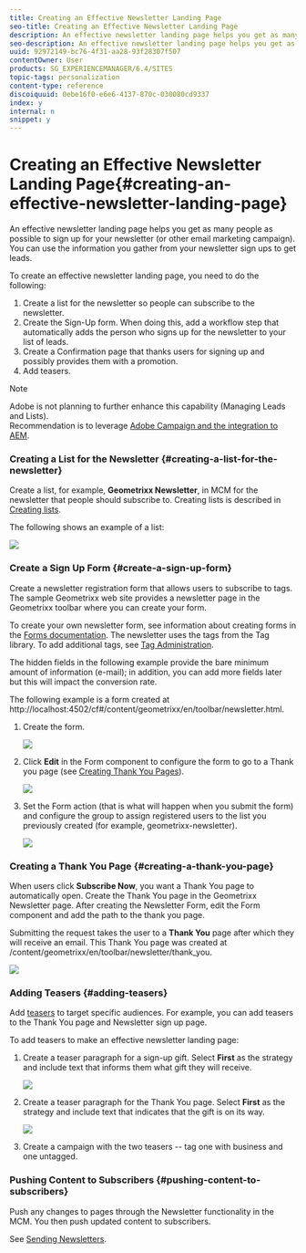 ```yaml
---
title: Creating an Effective Newsletter Landing Page
seo-title: Creating an Effective Newsletter Landing Page
description: An effective newsletter landing page helps you get as many people as possible to sign up for your newsletter (or other email marketing campaign). You can use the information you gather from your newsletter sign ups to get leads.
seo-description: An effective newsletter landing page helps you get as many people as possible to sign up for your newsletter (or other email marketing campaign). You can use the information you gather from your newsletter sign ups to get leads.
uuid: 92972149-bc76-4f31-aa28-93f28307f507
contentOwner: User
products: SG_EXPERIENCEMANAGER/6.4/SITES
topic-tags: personalization
content-type: reference
discoiquuid: 0ebe16f0-e6e6-4137-870c-030080cd9337
index: y
internal: n
snippet: y
---
```


# Creating an Effective Newsletter Landing Page{#creating-an-effective-newsletter-landing-page}

<!--
Comment Type: remark
Last Modified By: unknown unknown (ims-author-77F410094CD97C4F0A746C1B@AdobeID)
Last Modified Date: 2017-11-30T05:06:53.354-0500
<p>Update for we.retail.</p>
-->

An effective newsletter landing page helps you get as many people as possible to sign up for your newsletter (or other email marketing campaign). You can use the information you gather from your newsletter sign ups to get leads.

To create an effective newsletter landing page, you need to do the following:

1. Create a list for the newsletter so people can subscribe to the newsletter.
1. Create the Sign-Up form. When doing this, add a workflow step that automatically adds the person who signs up for the newsletter to your list of leads.
1. Create a Confirmation page that thanks users for signing up and possibly provides them with a promotion.
1. Add teasers.

>[!NOTE]
>
>Adobe is not planning to further enhance this capability (Managing Leads and Lists).  
>Recommendation is to leverage [Adobe Campaign and the integration to AEM](../../../sites/administering/using/campaign.md).

### Creating a List for the Newsletter {#creating-a-list-for-the-newsletter}

Create a list, for example, **Geometrixx Newsletter**, in MCM for the newsletter that people should subscribe to. Creating lists is described in [Creating lists](../../../sites/classic-ui-authoring/using/classic-personalization-campaigns.md#creatingnewlists).

The following shows an example of a list:

![](assets/MCM_ListCreate.png) 

### Create a Sign Up Form {#create-a-sign-up-form}

Create a newsletter registration form that allows users to subscribe to tags. The sample Geometrixx web site provides a newsletter page in the Geometrixx toolbar where you can create your form.

To create your own newsletter form, see information about creating forms in the [Forms documentation](../../../sites/authoring/using/default-components.md#form). The newsletter uses the tags from the Tag library. To add additional tags, see [Tag Administration](../../../sites/authoring/using/tags.md#tagadministration).

The hidden fields in the following example provide the bare minimum amount of information (e-mail); in addition, you can add more fields later but this will impact the conversion rate.

The following example is a form created at http://localhost:4502/cf#/content/geometrixx/en/toolbar/newsletter.html.

1. Create the form.

   ![](assets/MCM_NewsletterPage.png)

1. Click **Edit** in the Form component to configure the form to go to a Thank you page (see [Creating Thank You Pages](#creatingathankyoupage)).

   ![](assets/DC_FormStart_ThankYou.png)

1. Set the Form action (that is what will happen when you submit the form) and configure the group to assign registered users to the list you previously created (for example, geometrixx-newsletter).

   ![](assets/DC_FormStart_ThankYouAdvanced.png)

### Creating a Thank You Page {#creating-a-thank-you-page}

When users click **Subscribe Now**, you want a Thank You page to automatically open. Create the Thank You page in the Geometrixx Newsletter page. After creating the Newsletter Form, edit the Form component and add the path to the thank you page.

Submitting the request takes the user to a **Thank You** page after which they will receive an email. This Thank You page was created at /content/geometrixx/en/toolbar/newsletter/thank_you.

![](assets/MCM_Newsletter_ThankYouPage.png) 

### Adding Teasers {#adding-teasers}

Add [teasers](../../../sites/classic-ui-authoring/using/classic-personalization-campaigns.md#teasers) to target specific audiences. For example, you can add teasers to the Thank You page and Newsletter sign up page.

To add teasers to make an effective newsletter landing page:

1. Create a teaser paragraph for a sign-up gift. Select **First** as the strategy and include text that informs them what gift they will receive.

   ![](assets/DC_Teaser_ThankYou.png)

1. Create a teaser paragraph for the Thank You page. Select **First** as the strategy and include text that indicates that the gift is on its way.

   ![](assets/chlimage_1-162.png)

1. Create a campaign with the two teasers -- tag one with business and one untagged.

### Pushing Content to Subscribers {#pushing-content-to-subscribers}

Push any changes to pages through the Newsletter functionality in the MCM. You then push updated content to subscribers.

See [Sending Newsletters](../../../sites/classic-ui-authoring/using/classic-personalization-campaigns.md#newsletters).
